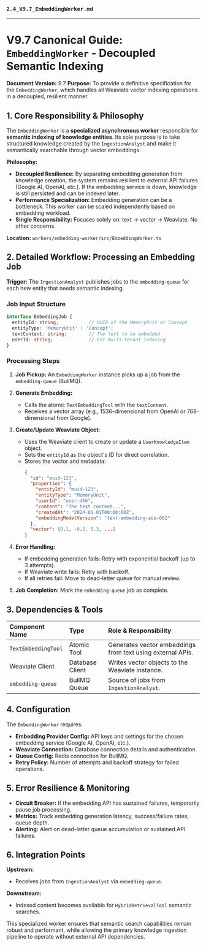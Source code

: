 ### **`2.4_V9.7_EmbeddingWorker.md`**

---

# **V9.7 Canonical Guide: `EmbeddingWorker` - Decoupled Semantic Indexing**

**Document Version:** 9.7
**Purpose:** To provide a definitive specification for the `EmbeddingWorker`, which handles all Weaviate vector indexing operations in a decoupled, resilient manner.

## **1. Core Responsibility & Philosophy**

The `EmbeddingWorker` is a **specialized asynchronous worker** responsible for **semantic indexing of knowledge entities**. Its sole purpose is to take structured knowledge created by the `IngestionAnalyst` and make it semantically searchable through vector embeddings.

**Philosophy:**
*   **Decoupled Resilience:** By separating embedding generation from knowledge creation, the system remains resilient to external API failures (Google AI, OpenAI, etc.). If the embedding service is down, knowledge is still persisted and can be indexed later.
*   **Performance Specialization:** Embedding generation can be a bottleneck. This worker can be scaled independently based on embedding workload.
*   **Single Responsibility:** Focuses solely on: text → vector → Weaviate. No other concerns.

**Location:** `workers/embedding-worker/src/EmbeddingWorker.ts`

## **2. Detailed Workflow: Processing an Embedding Job**

**Trigger:** The `IngestionAnalyst` publishes jobs to the `embedding-queue` for each new entity that needs semantic indexing.

### **Job Input Structure**

```typescript
interface EmbeddingJob {
  entityId: string;           // UUID of the MemoryUnit or Concept
  entityType: 'MemoryUnit' | 'Concept';
  textContent: string;        // The text to be embedded
  userId: string;             // For multi-tenant indexing
}
```

### **Processing Steps**

1.  **Job Pickup:** An `EmbeddingWorker` instance picks up a job from the `embedding-queue` (BullMQ).

2.  **Generate Embedding:** 
    *   Calls the atomic `TextEmbeddingTool` with the `textContent`.
    *   Receives a vector array (e.g., 1536-dimensional from OpenAI or 768-dimensional from Google).

3.  **Create/Update Weaviate Object:**
    *   Uses the Weaviate client to create or update a `UserKnowledgeItem` object.
    *   Sets the `entityId` as the object's ID for direct correlation.
    *   Stores the vector and metadata:
        ```json
        {
          "id": "muid-123",
          "properties": {
            "entityId": "muid-123",
            "entityType": "MemoryUnit",
            "userId": "user-456",
            "content": "The text content...",
            "createdAt": "2024-01-01T00:00:00Z",
            "embeddingModelVersion": "text-embedding-ada-002"
          },
          "vector": [0.1, -0.2, 0.3, ...]
        }
        ```

4.  **Error Handling:**
    *   If embedding generation fails: Retry with exponential backoff (up to 3 attempts).
    *   If Weaviate write fails: Retry with backoff.
    *   If all retries fail: Move to dead-letter queue for manual review.

5.  **Job Completion:** Mark the `embedding-queue` job as complete.

## **3. Dependencies & Tools**

| Component Name          | Type                 | Role & Responsibility                                                |
| :---------------------- | :------------------- | :------------------------------------------------------------------ |
| `TextEmbeddingTool`     | Atomic Tool          | Generates vector embeddings from text using external APIs.          |
| Weaviate Client         | Database Client      | Writes vector objects to the Weaviate instance.                     |
| `embedding-queue`       | BullMQ Queue         | Source of jobs from `IngestionAnalyst`.                             |

## **4. Configuration**

The `EmbeddingWorker` requires:

*   **Embedding Provider Config:** API keys and settings for the chosen embedding service (Google AI, OpenAI, etc.).
*   **Weaviate Connection:** Database connection details and authentication.
*   **Queue Config:** Redis connection for BullMQ.
*   **Retry Policy:** Number of attempts and backoff strategy for failed operations.

## **5. Error Resilience & Monitoring**

*   **Circuit Breaker:** If the embedding API has sustained failures, temporarily pause job processing.
*   **Metrics:** Track embedding generation latency, success/failure rates, queue depth.
*   **Alerting:** Alert on dead-letter queue accumulation or sustained API failures.

## **6. Integration Points**

**Upstream:**
*   Receives jobs from `IngestionAnalyst` via `embedding-queue`.

**Downstream:**
*   Indexed content becomes available for `HybridRetrievalTool` semantic searches.

This specialized worker ensures that semantic search capabilities remain robust and performant, while allowing the primary knowledge ingestion pipeline to operate without external API dependencies. 